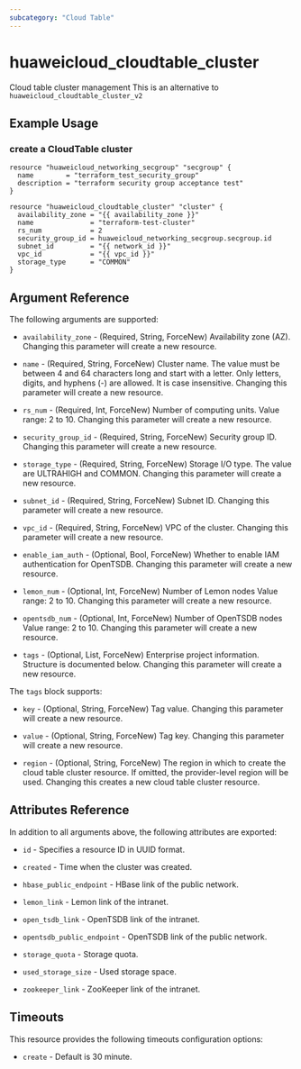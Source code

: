 ```yaml
---
subcategory: "Cloud Table"
---
```


# huaweicloud_cloudtable_cluster

Cloud table cluster management
This is an alternative to `huaweicloud_cloudtable_cluster_v2`

## Example Usage

### create a CloudTable cluster

```hcl
resource "huaweicloud_networking_secgroup" "secgroup" {
  name        = "terraform_test_security_group"
  description = "terraform security group acceptance test"
}

resource "huaweicloud_cloudtable_cluster" "cluster" {
  availability_zone = "{{ availability_zone }}"
  name              = "terraform-test-cluster"
  rs_num            = 2
  security_group_id = huaweicloud_networking_secgroup.secgroup.id
  subnet_id         = "{{ network_id }}"
  vpc_id            = "{{ vpc_id }}"
  storage_type      = "COMMON"
}
```

## Argument Reference

The following arguments are supported:

* `availability_zone` - (Required, String, ForceNew) Availability zone (AZ).  Changing this parameter will create a new resource.

* `name` - (Required, String, ForceNew) Cluster name. The value must be between 4 and 64 characters long and
  start with a letter. Only letters, digits, and hyphens (-) are
  allowed. It is case insensitive.  Changing this parameter will create a new resource.

* `rs_num` - (Required, Int, ForceNew) Number of computing units. Value range: 2 to 10.  Changing this parameter will create a new resource.

* `security_group_id` - (Required, String, ForceNew) Security group ID.  Changing this parameter will create a new resource.

* `storage_type` - (Required, String, ForceNew) Storage I/O type. The value are ULTRAHIGH and COMMON.  Changing this parameter will create a new resource.

* `subnet_id` - (Required, String, ForceNew) Subnet ID.  Changing this parameter will create a new resource.

* `vpc_id` - (Required, String, ForceNew) VPC of the cluster.  Changing this parameter will create a new resource.

* `enable_iam_auth` - (Optional, Bool, ForceNew) Whether to enable IAM authentication for OpenTSDB.  Changing this parameter will create a new resource.

* `lemon_num` - (Optional, Int, ForceNew) Number of Lemon nodes Value range: 2 to 10.  Changing this parameter will create a new resource.

* `opentsdb_num` - (Optional, Int, ForceNew) Number of OpenTSDB nodes Value range: 2 to 10.  Changing this parameter will create a new resource.

* `tags` - (Optional, List, ForceNew) Enterprise project information. Structure is documented below. Changing this parameter will create a new resource.

The `tags` block supports:

* `key` - (Optional, String, ForceNew) Tag value.  Changing this parameter will create a new resource.

* `value` - (Optional, String, ForceNew) Tag key.  Changing this parameter will create a new resource.

* `region` - (Optional, String, ForceNew) The region in which to create the cloud table cluster resource. If omitted, the provider-level region will be used. Changing this creates a new cloud table cluster resource.

## Attributes Reference

In addition to all arguments above, the following attributes are exported:

* `id` - Specifies a resource ID in UUID format.

* `created` - Time when the cluster was created.

* `hbase_public_endpoint` - HBase link of the public network.

* `lemon_link` - Lemon link of the intranet.

* `open_tsdb_link` - OpenTSDB link of the intranet.

* `opentsdb_public_endpoint` - OpenTSDB link of the public network.

* `storage_quota` - Storage quota.

* `used_storage_size` - Used storage space.

* `zookeeper_link` - ZooKeeper link of the intranet.

## Timeouts
This resource provides the following timeouts configuration options:
* `create` - Default is 30 minute.


